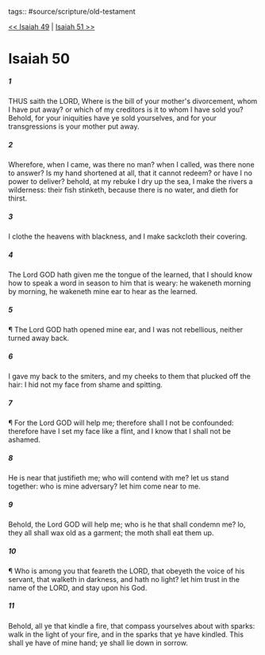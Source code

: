 tags:: #source/scripture/old-testament

[<< Isaiah 49](/Old_Testament/23_Isaiah/Isaiah_49.md) | [Isaiah 51 >>](/Old_Testament/23_Isaiah/Isaiah_51.md)

# Isaiah 50

##### 1

THUS saith the LORD, Where is the bill of your mother's divorcement, whom I have put away? or which of my creditors is it to whom I have sold you? Behold, for your iniquities have ye sold yourselves, and for your transgressions is your mother put away.

##### 2

Wherefore, when I came, was there no man? when I called, was there none to answer? Is my hand shortened at all, that it cannot redeem? or have I no power to deliver? behold, at my rebuke I dry up the sea, I make the rivers a wilderness: their fish stinketh, because there is no water, and dieth for thirst.

##### 3

I clothe the heavens with blackness, and I make sackcloth their covering.

##### 4

The Lord GOD hath given me the tongue of the learned, that I should know how to speak a word in season to him that is weary: he wakeneth morning by morning, he wakeneth mine ear to hear as the learned.

##### 5

¶ The Lord GOD hath opened mine ear, and I was not rebellious, neither turned away back.

##### 6

I gave my back to the smiters, and my cheeks to them that plucked off the hair: I hid not my face from shame and spitting.

##### 7

¶ For the Lord GOD will help me; therefore shall I not be confounded: therefore have I set my face like a flint, and I know that I shall not be ashamed.

##### 8

He is near that justifieth me; who will contend with me? let us stand together: who is mine adversary? let him come near to me.

##### 9

Behold, the Lord GOD will help me; who is he that shall condemn me? lo, they all shall wax old as a garment; the moth shall eat them up.

##### 10

¶ Who is among you that feareth the LORD, that obeyeth the voice of his servant, that walketh in darkness, and hath no light? let him trust in the name of the LORD, and stay upon his God.

##### 11

Behold, all ye that kindle a fire, that compass yourselves about with sparks: walk in the light of your fire, and in the sparks that ye have kindled. This shall ye have of mine hand; ye shall lie down in sorrow.
